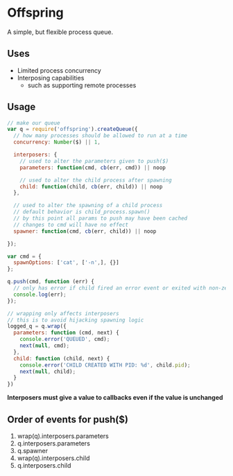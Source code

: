# Offspring

A simple, but flexible process queue.

## Uses

* Limited process concurrency
* Interposing capabilities
  * such as supporting remote processes

## Usage

```javascript
// make our queue
var q = require('offspring').createQueue({
  // how many processes should be allowed to run at a time
  concurrency: Number($) || 1,

  interposers: {
    // used to alter the parameters given to push($)
    parameters: function(cmd, cb(err, cmd)) || noop

    // used to alter the child process after spawning
    child: function(child, cb(err, child)) || noop
  },

  // used to alter the spawning of a child process
  // default behavior is child_process.spawn()
  // by this point all params to push may have been cached
  // changes to cmd will have no effect
  spawner: function(cmd, cb(err, child)) || noop

});

var cmd = {
  spawnOptions: ['cat', ['-n',], {}]
};

q.push(cmd, function (err) {
  // only has error if child fired an error event or exited with non-zero status
  console.log(err);
});

// wrapping only affects interposers
// this is to avoid hijacking spawning logic
logged_q = q.wrap({
  parameters: function (cmd, next) {
    console.error('QUEUED', cmd);
    next(null, cmd);
  },
  child: function (child, next) {
    console.error('CHILD CREATED WITH PID: %d', child.pid);
    next(null, child);
  }
})
```

**Interposers must give a value to callbacks even if the value is unchanged**

## Order of events for push($)

1. wrap(q).interposers.parameters
1. q.interposers.parameters
2. q.spawner
1. wrap(q).interposers.child
3. q.interposers.child
